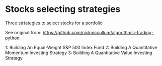 # Stocks selecting strategies
Three strtategies to select stocks for a portfolio

See original from:
https://github.com/nickmccullum/algorithmic-trading-python


1: Building An Equal-Weight S&P 500 Index Fund
2: Building A Quantitative Momentum Investing Strategy
3: Building A Quantitative Value Investing Strategy

